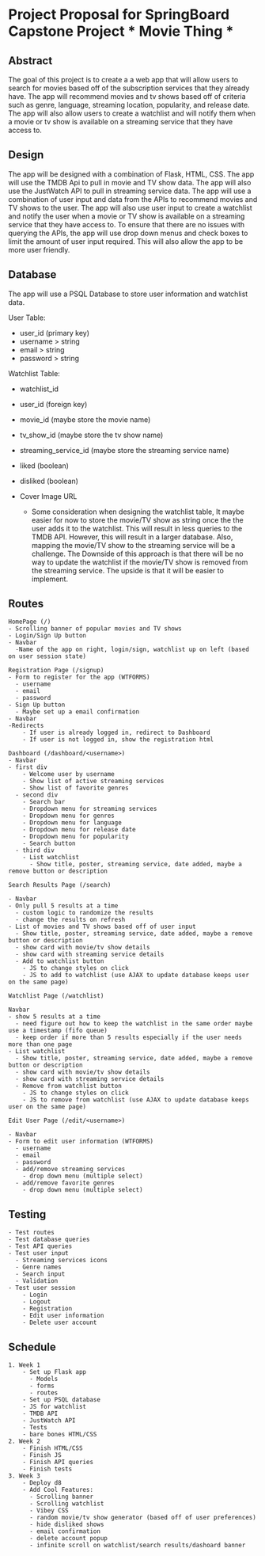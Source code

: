 # Project Proposal for SpringBoard Capstone Project * Movie Thing *

## Abstract

The goal of this project is to create a a web app that will allow users to search for movies based off of the subscription services that they already have. The app will recommend movies and tv shows based off of criteria such as genre, language, streaming location, popularity, and release date. The app will also allow users to create a watchlist and will notify them when a movie or tv show is available on a streaming service that they have access to.

## Design

The app will be designed with a combination of Flask, HTML, CSS. The app will use the TMDB Api to pull in movie and TV show data. The app will also use the JustWatch API to pull in streaming service data. The app will use a combination of user input and data from the APIs to recommend movies and TV shows to the user. The app will also use user input to create a watchlist and notify the user when a movie or TV show is available on a streaming service that they have access to. To ensure that there are no issues with querying the APIs, the app will use drop down menus and check boxes to limit the amount of user input required. This will also allow the app to be more user friendly.

## Database

The app will use a PSQL Database to store user information and watchlist data.

User Table:

- user_id (primary key)
- username > string
- email > string
- password > string
  
Watchlist Table:

- watchlist_id
- user_id (foreign key)
- movie_id (maybe store the movie name)
- tv_show_id (maybe store the tv show name)
- streaming_service_id (maybe store the streaming service name)
- liked (boolean)
- disliked (boolean)
- Cover Image URL
  
  - Some consideration when designing the watchlist table, It maybe easier for now to store the movie/TV show as string once the the user adds it to the watchlist. This will result in less queries to the TMDB API. However, this will result in a larger database. Also, mapping the movie/TV show to the streaming service will be a challenge. The Downside of this approach is that there will be no way to update the watchlist if the movie/TV show is removed from the streaming service. The upside is that it will be easier to implement.

## Routes

    HomePage (/)
    - Scrolling banner of popular movies and TV shows
    - Login/Sign Up button 
    - Navbar
      -Name of the app on right, login/sign, watchlist up on left (based on user session state) 

    Registration Page (/signup)
    - Form to register for the app (WTFORMS)
      - username
      - email
      - password
    - Sign Up button
      - Maybe set up a email confirmation
    - Navbar
    -Redirects 
        - If user is already logged in, redirect to Dashboard
        - If user is not logged in, show the registration html

    Dashboard (/dashboard/<username>)
    - Navbar
    - first div
        - Welcome user by username
        - Show list of active streaming services
        - Show list of favorite genres
      - second div
        - Search bar
        - Dropdown menu for streaming services
        - Dropdown menu for genres
        - Dropdown menu for language
        - Dropdown menu for release date
        - Dropdown menu for popularity
        - Search button
      - third div
        - List watchlist
          - Show title, poster, streaming service, date added, maybe a remove button or description
  
    Search Results Page (/search)

    - Navbar
    - Only pull 5 results at a time
      - custom logic to randomize the results
      - change the results on refresh
    - List of movies and TV shows based off of user input
      - Show title, poster, streaming service, date added, maybe a remove button or description
      - show card with movie/tv show details
      - show card with streaming service details
      - Add to watchlist button 
        - JS to change styles on click
        - JS to add to watchlist (use AJAX to update database keeps user on the same page)
  
    Watchlist Page (/watchlist)

    Navbar
    - show 5 results at a time
      - need figure out how to keep the watchlist in the same order maybe use a timestamp (fifo queue)
      - keep order if more than 5 results especially if the user needs more than one page
    - List watchlist
      - Show title, poster, streaming service, date added, maybe a remove button or description
      - show card with movie/tv show details
      - show card with streaming service details
      - Remove from watchlist button 
        - JS to change styles on click
        - JS to remove from watchlist (use AJAX to update database keeps user on the same page)
    
    Edit User Page (/edit/<username>)

    - Navbar
    - Form to edit user information (WTFORMS)
      - username
      - email
      - password
      - add/remove streaming services
        - drop down menu (multiple select)
      - add/remove favorite genres
        - drop down menu (multiple select)
  
## Testing

    - Test routes
    - Test database queries
    - Test API queries
    - Test user input
      - Streaming services icons
      - Genre names
      - Search input
      - Validation
    - Test user session
        - Login
        - Logout
        - Registration
        - Edit user information
        - Delete user account
  
## Schedule 
    1. Week 1
        - Set up Flask app
          - Models
          - forms
          - routes
        - Set up PSQL database
        - JS for watchlist
        - TMDB API
        - JustWatch API
        - Tests
        - bare bones HTML/CSS
    2. Week 2
        - Finish HTML/CSS
        - Finish JS
        - Finish API queries
        - Finish tests
    3. Week 3  
        - Deploy d8
        - Add Cool Features:
          - Scrolling banner
          - Scrolling watchlist
          - Vibey CSS
          - random movie/tv show generator (based off of user preferences)
          - hide disliked shows
          - email confirmation
          - delete account popup
          - infinite scroll on watchlist/search results/dashoard banner

